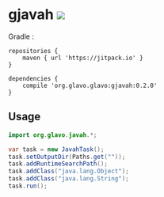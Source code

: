 # gjavah [![](https://jitpack.io/v/org.glavo.glavo/gjavah.svg)](https://jitpack.io/#org.glavo.glavo/gjavah)

Gradle :
```
repositories {
    maven { url 'https://jitpack.io' }
}

dependencies {
    compile 'org.glavo.glavo:gjavah:0.2.0'
}
```

## Usage

```java
import org.glavo.javah.*;

var task = new JavahTask();
task.setOutputDir(Paths.get(""));
task.addRuntimeSearchPath();
task.addClass("java.lang.Object");
task.addClass("java.lang.String");
task.run();
```
